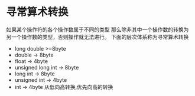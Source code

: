 # 寻常算术转换
如果某个操作符的各个操作数属于不同的类型
那么除非其中一个操作数的转换为另一个操作数的类型，否则操作就无法进行。
下面的层次体系称为寻常算术转换
+ long double >=8byte
+ double -> 8byte
+ float -> 4byte
+ unsigned long int  -> 8byte
+ long int -> 8byte
+ unsigned int -> 4byte
+ int -> 4byte
从低向高转换,优先向高的转换
